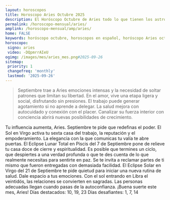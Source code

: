 ```yaml
---
layout: horoscopos
title: Horoscopo Aries Octubre 2025
description: El Horóscopo Octubre de Aries todo lo que tienen los astros preparados para este mes, amor, trabajo, familia. Todo sobre astrologia, tarot, predicciones. Horoscopo gratis en español, predicciones y astrología.
permalink: /horoscopo-mensual/aries/
amplink: /horoscopo-mensual/amp/aries/
home: FALSE
keywords: horóscopo octubre, horoscopos en español, horóscopo Aries octubre , horóscopo esperanza gracia, horoscop, horóscopos gratis, horoscopo Aries, Tarot, Astrologia, Zodíaco, Aries, horoscopo gratis, horoscopo del mes 
horoscopo:
 signo: aries
 video: -DQpmrrAIeU
ogimg: /images/mes/aries_mes.png#2025-09-26
sitemap:
 priority: 1
 changefreq: 'monthly'
 lastmod: '2025-09-26'
---
```



 > Septiembre trae a Aries emociones intensas y la necesidad de soltar patrones que limitan su libertad. En el amor, vive una etapa ligera y social, disfrutando sin presiones. El trabajo puede generar agotamiento si no aprende a delegar. La salud mejora con autocuidado y conexión con el placer. Canalizar su fuerza interior con conciencia abrirá nuevas posibilidades de crecimiento.



Tu influencia aumenta, Aries. Septiembre te pide que redeﬁnas el poder. El Sol en Virgo activa tu sexta casa del trabajo, la reputación y el empoderamiento. La elegancia con la que comunicas tu valía te abre puertas. El Eclipse Lunar Total en Piscis del 7 de Septiembre pone de relieve tu casa doce de cierre y espiritualidad. Es posible que termines un ciclo, que despiertes a una verdad profunda o que te des cuenta de lo que realmente necesitas para sentirte en paz. Se te invita a reclamar partes de ti mismo que fueron entregadas con demasiada facilidad. El Eclipse Solar en Virgo del 21 de Septiembre te pide quietud para iniciar una nueva rutina de salud. Dale espacio a tus emociones. Con el sol entrando en Libra el veintidós, las relaciones se convierten en sagradas. Las personas adecuadas llegan cuando pasas de la autoconfianza. ¡Buena suerte este mes, Aries!
Días destacados: 10, 19, 23
Días desafiantes: 1, 7, 14